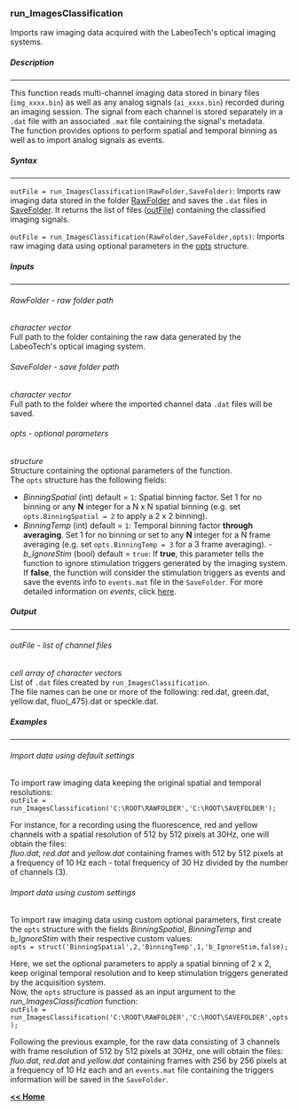 ### run_ImagesClassification
Imports raw imaging data acquired with the LabeoTech's optical imaging systems.

##### Description
___
This function reads multi-channel imaging data stored in binary files (`img_xxxx.bin`) as well as any analog signals (`ai_xxxx.bin`) recorded during an imaging session. The signal from each channel is stored separately in a `.dat` file with an associated `.mat` file containing the signal's metadata.   
The function provides options to perform spatial and temporal binning as well as to import analog signals as events.

##### Syntax
___

`outFile = run_ImagesClassification(RawFolder,SaveFolder)`: Imports raw imaging data stored in the folder [RawFolder](#rawfolder---raw-folder-path) and saves the `.dat` files in [SaveFolder](#savefolder---save-folder-path). It returns the list of files ([outFile](#outfile---list-of-channel-files)) containing the classified imaging signals.

`outFile = run_ImagesClassification(RawFolder,SaveFolder,opts)`: Imports raw imaging data using optional parameters in the [opts](#opts---optional-parameters) structure.

##### Inputs
___
###### RawFolder - raw folder path
*character vector*   
Full path to the folder containing the raw data generated by the LabeoTech's optical imaging system.

###### SaveFolder - save folder path
*character vector*   
Full path to the folder where the imported channel data `.dat` files will be saved.

###### opts - optional parameters
*structure*   
Structure containing the optional parameters of the function.   
The `opts` structure has the following fields:
- *BinningSpatial* (int) default = `1`: Spatial binning factor. Set 1 for no binning or any **N** integer for a N x N spatial binning (e.g. set `opts.BinningSpatial = 2` to apply a 2 x 2 binning).
- *BinningTemp* (int) default = `1`: Temporal binning factor **through averaging**. Set 1 for no binning or set to any **N** integer for a N frame averaging (e.g. set `opts.BinningTemp = 3` for a 3 frame averaging).
-*b_IgnoreStim* (bool) default = `true`: If **true**, this parameter tells the function to ignore stimulation triggers generated by the imaging system. If **false**, the function will consider the stimulation triggers as events and save the events info to `events.mat` file in the `SaveFolder`. For more detailed information on *events*, click [here](/docs/userDocs/events.md).   

##### Output
___

###### outFile - list of channel files
*cell array of character vectors*   
List of `.dat` files created by `run_ImagesClassification`.   
The file names can be one or more of the following: red.dat, green.dat, yellow.dat, fluo(_475).dat or speckle.dat.

##### Examples
___

###### Import data using default settings
To import raw imaging data keeping the original spatial and temporal resolutions:   
`outFile = run_ImagesClassification('C:\ROOT\RAWFOLDER','C:\ROOT\SAVEFOLDER');`   

For instance, for a recording using the fluorescence, red and yellow channels with a spatial resolution of 512 by 512 pixels at 30Hz, one will obtain the files:   
*fluo.dat*, *red.dat* and *yellow.dat* containing frames with 512 by 512 pixels at a frequency of 10 Hz each - total frequency of 30 Hz divided by the number of channels (3).

###### Import data using custom settings
To import raw imaging data using custom optional parameters, first create the `opts` structure with the fields *BinningSpatial*, *BinningTemp* and *b_IgnoreStim* with their respective custom values:   
`opts = struct('BinningSpatial',2,'BinningTemp',1,'b_IgnoreStim,false);`   

Here, we set the optional parameters to apply a spatial binning of 2 x 2, keep original temporal resolution and to keep stimulation triggers generated by the acquisition system.   
Now, the `opts` structure is passed as an input argument to the *run_ImagesClassification* function:   
`outFile = run_ImagesClassification('C:\ROOT\RAWFOLDER','C:\ROOT\SAVEFOLDER',opts);`   

Following the previous example, for the raw data consisting of 3 channels with frame resolution of 512 by 512 pixels at 30Hz, one will obtain the files:   
*fluo.dat*, *red.dat* and *yellow.dat* containing frames with 256 by 256 pixels at a frequency of 10 Hz each and an `events.mat` file containing the triggers information will be saved in the `SaveFolder`.

















[**<< Home**](/index.md)
